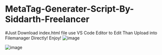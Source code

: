 # MetaTag-Generater-Script-By-Siddarth-Freelancer
#Just Download index.html file use VS Code Editor to Edit Than Upload into Filemanager Directly! Enjoy!
![image](https://github.com/user-attachments/assets/77027c05-8a39-4c84-aa48-c32db694b027)

![image](https://github.com/user-attachments/assets/ba984f84-fc5f-4070-8cad-1ffbe42cab77)
